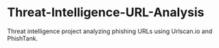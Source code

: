# Threat-Intelligence-URL-Analysis
Threat intelligence project analyzing phishing URLs using Urlscan.io and PhishTank.
